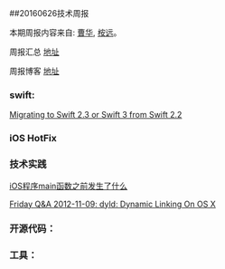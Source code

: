 
##20160626技术周报

本期周报内容来自: [曹华](https://github.com/GlareCH), [桉远](https://github.com/AnYuan)。

周报汇总 [地址](https://github.com/BaiduHiDeviOS/iOS-Tech-Weekly)

周报博客 [地址](http://baiduhidevios.github.io/)

### swift:

[Migrating to Swift 2.3 or Swift 3 from Swift 2.2](https://swift.org/migration-guide/)

### iOS HotFix


### 技术实践

[iOS程序main函数之前发生了什么](http://blog.sunnyxx.com/2014/08/30/objc-pre-main/)

[Friday Q&A 2012-11-09: dyld: Dynamic Linking On OS X](https://www.mikeash.com/pyblog/friday-qa-2012-11-09-dyld-dynamic-linking-on-os-x.html)



### 开源代码：


### 工具：
